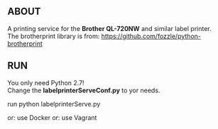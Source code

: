 ## ABOUT ##

A printing service for the **Brother QL-720NW** and similar label printer.  
The brotherprint library  is from: https://github.com/fozzle/python-brotherprint  


## RUN ##

You only need Python 2.7!  
Change the **labelprinterServeConf.py** to yor needs.

run
 python labelprinterServe.py

or: use Docker
or: use Vagrant  
